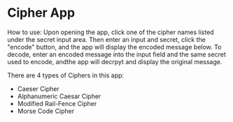 # Cipher App

How to use:
Upon opening the app, click one of the cipher names listed under the secret input area. Then enter an input and secret, click the "encode" button, and the app will display the encoded message below. To decode, enter an encoded message into the input field and the same secret used to encode, andthe app will decrpyt and display the original message.

There are 4 types of Ciphers in this app:
- Caeser Cipher
- Alphanumeric Caesar Cipher
- Modified Rail-Fence Cipher
- Morse Code Cipher